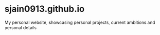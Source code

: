 # sjain0913.github.io
My personal website, showcasing personal projects, current ambitions and personal details
